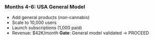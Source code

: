 ### **Months 4-6: USA General Model**

- Add general products (non-cannabis)
- Scale to 10,000 users
- Launch subscriptions (1,000 paid)
- Revenue: $42K/month
**Gate**: General model validated → PROCEED
